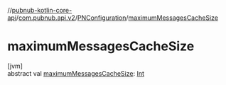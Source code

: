 //[pubnub-kotlin-core-api](../../../index.md)/[com.pubnub.api.v2](../index.md)/[PNConfiguration](index.md)/[maximumMessagesCacheSize](maximum-messages-cache-size.md)

# maximumMessagesCacheSize

[jvm]\
abstract val [maximumMessagesCacheSize](maximum-messages-cache-size.md): [Int](https://kotlinlang.org/api/latest/jvm/stdlib/kotlin/-int/index.html)
